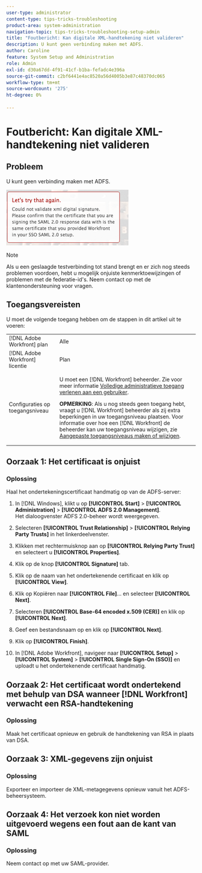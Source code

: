 ```yaml
---
user-type: administrator
content-type: tips-tricks-troubleshooting
product-area: system-administration
navigation-topic: tips-tricks-troubleshooting-setup-admin
title: "Foutbericht: Kan digitale XML-handtekening niet valideren"
description: U kunt geen verbinding maken met ADFS.
author: Caroline
feature: System Setup and Administration
role: Admin
exl-id: d30a67dd-4f91-41cf-b1ba-fefadc4e396a
source-git-commit: c2bf6441e4ac8520a56d4005b3e87c48370dc065
workflow-type: tm+mt
source-wordcount: '275'
ht-degree: 0%

---
```


# Foutbericht: Kan digitale XML-handtekening niet valideren

## Probleem

U kunt geen verbinding maken met ADFS.

![error_message.png](assets/error-message.png)

>[!NOTE]
>
>Als u een geslaagde testverbinding tot stand brengt en er zich nog steeds problemen voordoen, hebt u mogelijk onjuiste kenmerktoewijzingen of problemen met de federatie-id&#39;s. Neem contact op met de klantenondersteuning voor vragen.

## Toegangsvereisten

U moet de volgende toegang hebben om de stappen in dit artikel uit te voeren:

<table style="table-layout:auto"> 
 <col> 
 <col> 
 <tbody> 
  <tr> 
   <td role="rowheader">[!DNL Adobe Workfront] plan</td> 
   <td>Alle</td> 
  </tr> 
  <tr> 
   <td role="rowheader">[!DNL Adobe Workfront] licentie</td> 
   <td>Plan</td> 
  </tr> 
  <tr> 
   <td role="rowheader">Configuraties op toegangsniveau</td> 
   <td> <p>U moet een [!DNL Workfront] beheerder. Zie voor meer informatie <a href="../../administration-and-setup/add-users/configure-and-grant-access/grant-a-user-full-administrative-access.md" class="MCXref xref">Volledige administratieve toegang verlenen aan een gebruiker</a>.</p> <p><b>OPMERKING</b>: Als u nog steeds geen toegang hebt, vraagt u [!DNL Workfront] beheerder als zij extra beperkingen in uw toegangsniveau plaatsen. Voor informatie over hoe een [!DNL Workfront] de beheerder kan uw toegangsniveau wijzigen, zie <a href="../../administration-and-setup/add-users/configure-and-grant-access/create-modify-access-levels.md" class="MCXref xref">Aangepaste toegangsniveaus maken of wijzigen</a>.</p> </td> 
  </tr> 
 </tbody> 
</table>

## Oorzaak 1: Het certificaat is onjuist

### Oplossing

Haal het ondertekeningscertificaat handmatig op van de ADFS-server:

1. In [!DNL Windows], klikt u op **[!UICONTROL Start]** > **[!UICONTROL Administration]** > **[!UICONTROL ADFS 2.0 Management]**.\
   Het dialoogvenster ADFS 2.0-beheer wordt weergegeven.

1. Selecteren **[!UICONTROL Trust Relationship]** > **[!UICONTROL Relying Party Trusts]** in het linkerdeelvenster.

1. Klikken met rechtermuisknop aan op **[!UICONTROL Relying Party Trust]** en selecteert u **[!UICONTROL Properties]**.

1. Klik op de knop **[!UICONTROL Signature]** tab.
1. Klik op de naam van het ondertekenende certificaat en klik op **[!UICONTROL View]**.
1. Klik op Kopiëren naar **[!UICONTROL File]**... en selecteer **[!UICONTROL Next]**.

1. Selecteren **[!UICONTROL Base-64 encoded x.509 (CER)]** en klik op **[!UICONTROL Next]**.

1. Geef een bestandsnaam op en klik op **[!UICONTROL Next]**.
1. Klik op **[!UICONTROL Finish]**.
1. In [!DNL Adobe Workfront], navigeer naar **[!UICONTROL Setup]** > **[!UICONTROL System]** > **[!UICONTROL Single Sign-On (SSO)]** en uploadt u het ondertekenende certificaat handmatig.

## Oorzaak 2: Het certificaat wordt ondertekend met behulp van DSA wanneer [!DNL Workfront] verwacht een RSA-handtekening

### Oplossing

Maak het certificaat opnieuw en gebruik de handtekening van RSA in plaats van DSA.

## Oorzaak 3: XML-gegevens zijn onjuist

### Oplossing

Exporteer en importeer de XML-metagegevens opnieuw vanuit het ADFS-beheersysteem.

## Oorzaak 4: Het verzoek kon niet worden uitgevoerd wegens een fout aan de kant van SAML

### Oplossing

Neem contact op met uw SAML-provider.
